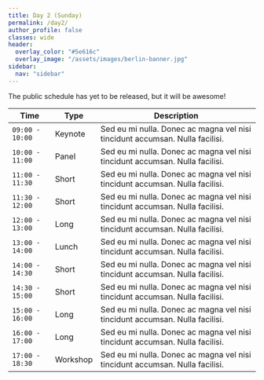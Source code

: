 ```yaml
---
title: Day 2 (Sunday)
permalink: /day2/
author_profile: false
classes: wide
header:
  overlay_color: "#5e616c"
  overlay_image: "/assets/images/berlin-banner.jpg"
sidebar:
  nav: "sidebar"
---
```


The public schedule has yet to be released, but it will be awesome!

| Time | Type | Description |
| --- | --- | --- |
| `09:00 - 10:00` | Keynote | Sed eu mi nulla. Donec ac magna vel nisi tincidunt accumsan. Nulla facilisi. |
| `10:00 - 11:00` | Panel | Sed eu mi nulla. Donec ac magna vel nisi tincidunt accumsan. Nulla facilisi. |
| `11:00 - 11:30` | Short | Sed eu mi nulla. Donec ac magna vel nisi tincidunt accumsan. Nulla facilisi. |
| `11:30 - 12:00` | Short | Sed eu mi nulla. Donec ac magna vel nisi tincidunt accumsan. Nulla facilisi. |
| `12:00 - 13:00` | Long | Sed eu mi nulla. Donec ac magna vel nisi tincidunt accumsan. Nulla facilisi. |
| `13:00 - 14:00` | Lunch | Sed eu mi nulla. Donec ac magna vel nisi tincidunt accumsan. Nulla facilisi. |
| `14:00 - 14:30` | Short | Sed eu mi nulla. Donec ac magna vel nisi tincidunt accumsan. Nulla facilisi. |
| `14:30 - 15:00` | Short | Sed eu mi nulla. Donec ac magna vel nisi tincidunt accumsan. Nulla facilisi. |
| `15:00 - 16:00` | Long | Sed eu mi nulla. Donec ac magna vel nisi tincidunt accumsan. Nulla facilisi. |
| `16:00 - 17:00` | Long | Sed eu mi nulla. Donec ac magna vel nisi tincidunt accumsan. Nulla facilisi. |
| `17:00 - 18:30` | Workshop | Sed eu mi nulla. Donec ac magna vel nisi tincidunt accumsan. Nulla facilisi. |
